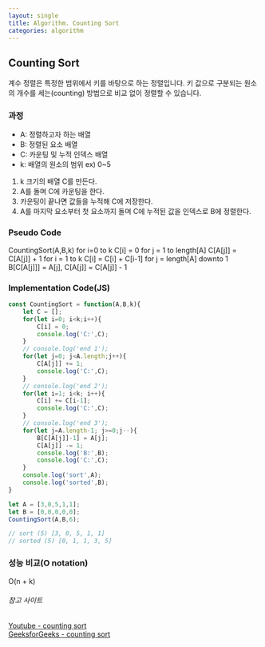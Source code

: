 ```yaml
---
layout: single
title: Algorithm. Counting Sort
categories: algorithm
---
```


## Counting Sort

계수 정렬은 특정한 범위에서 키를 바탕으로 하는 정렬입니다. 키 값으로 구분되는 원소의 개수를 세는(counting) 방법으로 비교 없이 정렬할 수 있습니다. 

### 과정

- A: 정렬하고자 하는 배열
- B: 정렬된 요소 배열
- C: 카운팅 및 누적 인덱스 배열
- k: 배열의 원소의 범위 ex) 0~5

1. k 크기의 배열 C를 만든다.
2. A를 돌며 C에 카운팅을 한다.
3. 카운팅이 끝나면 값들을 누적해 C에 저장한다.
4. A를 마지막 요소부터 첫 요소까지 돌며 C에 누적된 값을 인덱스로 B에 정렬한다.

### Pseudo Code

CountingSort(A,B,k)
  for i=0 to k
    C[i] = 0
  for j = 1 to length[A]
    C[A[j]] = C[A[j]] + 1
  for i = 1 to k
    C[i] = C[i] + C[i-1]
  for j = length[A] downto 1
    B[C[A[j]]] = A[j], C[A[j]] = C[A[j]] - 1

### Implementation Code(JS)

```javascript
const CountingSort = function(A,B,k){
    let C = [];
    for(let i=0; i<k;i++){
        C[i] = 0;
        console.log('C:',C);
    }
    // console.log('end 1');
    for(let j=0; j<A.length;j++){
        C[A[j]] += 1;
        console.log('C:',C);
    }
    // console.log('end 2');
    for(let i=1; i<k; i++){
        C[i] += C[i-1];
        console.log('C:',C);
    }
    // console.log('end 3');
    for(let j=A.length-1; j>=0;j--){
        B[C[A[j]]-1] = A[j];
        C[A[j]] -= 1;
        console.log('B:',B);
        console.log('C:',C);
    }
    console.log('sort',A);
    console.log('sorted',B);
}

let A = [3,0,5,1,1];
let B = [0,0,0,0,0];
CountingSort(A,B,6);

// sort (5) [3, 0, 5, 1, 1]
// sorted (5) [0, 1, 1, 3, 5]
```

### 성능 비교(O notation)

O(n + k)

###### 참고 사이트
[Youtube - counting sort](https://www.youtube.com/watch?v=Urmb0FpW6Hk&list=PLDV-cCQnUlIZXLSUeF2Fav3_7X7ku-F63&index=9)  
[GeeksforGeeks - counting sort](https://www.geeksforgeeks.org/counting-sort/)  